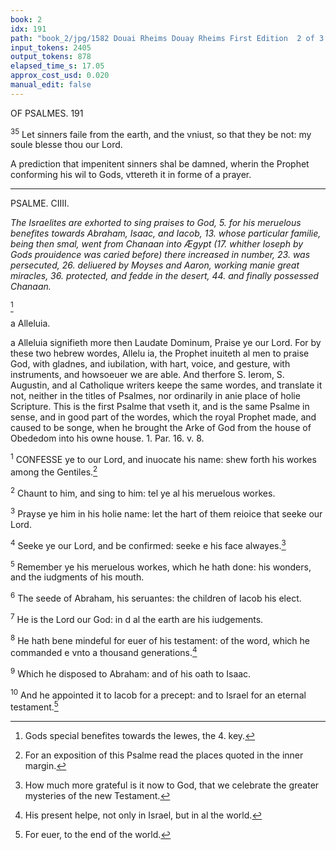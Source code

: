 ```yaml
---
book: 2
idx: 191
path: "book_2/jpg/1582 Douai Rheims Douay Rheims First Edition  2 of 3 1610 Old Testament.pdf-191.jpg"
input_tokens: 2405
output_tokens: 878
elapsed_time_s: 17.05
approx_cost_usd: 0.020
manual_edit: false
---
```

OF PSALMES. 191

<sup>35</sup> Let sinners faile from the earth, and the vniust, so that they be not: my soule blesse thou our Lord.

<aside>A prediction that impenitent sinners shal be damned, wherin the Prophet conforming his wil to Gods, vttereth it in forme of a prayer.</aside>

---

PSALME. CIIII.

*The Israelites are exhorted to sing praises to God, 5. for his meruelous benefites towards Abraham, Isaac, and Iacob, 13. whose particular familie, being then smal, went from Chanaan into Ægypt (17. whither Ioseph by Gods prouidence was caried before) there increased in number, 23. was persecuted, 26. deliuered by Moyses and Aaron, working manie great miracles, 36. protected, and fedde in the desert, 44. and finally possessed Chanaan.*

[^1]

a Alleluia.

a Alleluia signifieth more then Laudate Dominum, Praise ye our Lord. For by these two hebrew wordes, Allelu ia, the Prophet inuiteth al men to praise God, with gladnes, and iubilation, with hart, voice, and gesture, with instruments, and howsoeuer we are able. And therfore S. Ierom, S. Augustin, and al Catholique writers keepe the same wordes, and translate it not, neither in the titles of Psalmes, nor ordinarily in anie place of holie Scripture. This is the first Psalme that vseth it, and is the same Psalme in sense, and in good part of the wordes, which the royal Prophet made, and caused to be songe, when he brought the Arke of God from the house of Obededom into his owne house. 1. Par. 16. v. 8.

<sup>1</sup> CONFESSE ye to our Lord, and inuocate his name: shew forth his workes among the Gentiles.[^2]

<sup>2</sup> Chaunt to him, and sing to him: tel ye al his meruelous workes.

<sup>3</sup> Prayse ye him in his holie name: let the hart of them reioice that seeke our Lord.

<sup>4</sup> Seeke ye our Lord, and be confirmed: seeke e his face alwayes.[^3]

<sup>5</sup> Remember ye his meruelous workes, which he hath done: his wonders, and the iudgments of his mouth.

<sup>6</sup> The seede of Abraham, his seruantes: the children of Iacob his elect.

<sup>7</sup> He is the Lord our God: in d al the earth are his iudgements.

<sup>8</sup> He hath bene mindeful for euer of his testament: of the word, which he commanded e vnto a thousand generations.[^4]

<sup>9</sup> Which he disposed to Abraham: and of his oath to Isaac.

<sup>10</sup> And he appointed it to Iacob for a precept: and to Israel for an eternal testament.[^5]

[^1]: Gods special benefites towards the Iewes, the 4. key.

[^2]: For an exposition of this Psalme read the places quoted in the inner margin.

[^3]: How much more grateful is it now to God, that we celebrate the greater mysteries of the new Testament.

[^4]: His present helpe, not only in Israel, but in al the world.

[^5]: For euer, to the end of the world.